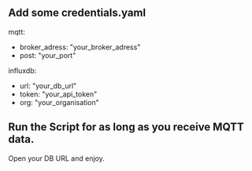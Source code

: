 ## Add some credentials.yaml<br>

mqtt:<br>
  - broker_adress: "your_broker_adress"<br>
  - post: "your_port"<br>

influxdb:<br>
  - url: "your_db_url"<br>
  - token: "your_api_token"<br>
  - org: "your_organisation"<br>

## Run the Script for as long as you receive MQTT data.

Open your DB URL and enjoy.

